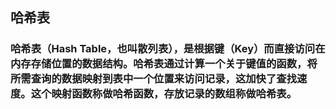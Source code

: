 ## 哈希表

### 哈希表（Hash Table，也叫散列表），是根据键（Key）而直接访问在内存存储位置的数据结构。哈希表通过计算一个关于键值的函数，将所需查询的数据映射到表中一个位置来访问记录，这加快了查找速度。这个映射函数称做哈希函数，存放记录的数组称做哈希表。